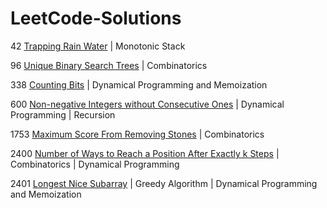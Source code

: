 # LeetCode-Solutions
42 [Trapping Rain Water](https://github.com/FlyawayTester84/LeetCode-Solutions/blob/main/42.md) | Monotonic Stack

96 [Unique Binary Search Trees](https://github.com/FlyawayTester84/LeetCode-Solutions/blob/main/96.md) | Combinatorics

338 [Counting Bits](https://github.com/FlyawayTester84/LeetCode-Solutions/blob/main/338.md) | Dynamical Programming and Memoization

600 [Non-negative Integers without Consecutive Ones](https://github.com/FlyawayTester84/LeetCode-Solutions/blob/main/600.md) | Dynamical Programming | Recursion

1753 [Maximum Score From Removing Stones](https://github.com/FlyawayTester84/LeetCode-Solutions/blob/main/1753.md) | Combinatorics

2400 [Number of Ways to Reach a Position After Exactly k Steps](https://github.com/FlyawayTester84/LeetCode-Solutions/blob/main/2400.md) | Combinatorics | Dynamical Programming

2401 [Longest Nice Subarray](https://github.com/FlyawayTester84/LeetCode-Solutions/blob/main/2400.md) | Greedy Algorithm | Dynamical Programming and Memoization
